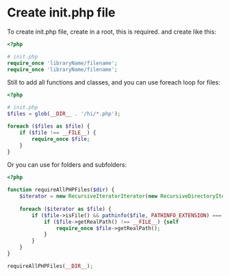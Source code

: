 # Create init.php file

To create init.php file, create in a root, this is required. and create like this:

```php
<?php

# init.php
require_once 'libraryName/filename';
require_once 'libraryName/filename';
```

Still to add all functions and classes, and you can use foreach loop for files:

```php
<?php

# init.php
$files = glob(__DIR__ . '/hi/*.php');

foreach ($files as $file) {
    if ($file !== __FILE__) {
        require_once $file;
    }
}
```

Or you can use for folders and subfolders:

```php
<?php

function requireAllPHPFiles($dir) {
    $iterator = new RecursiveIteratorIterator(new RecursiveDirectoryIterator($dir));
    
    foreach ($iterator as $file) {
        if ($file->isFile() && pathinfo($file, PATHINFO_EXTENSION) === 'php') {
            if ($file->getRealPath() !== __FILE__) {self
                require_once $file->getRealPath();
            }
        }
    }
}

requireAllPHPFiles(__DIR__);
```
